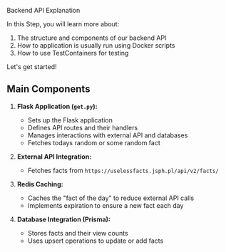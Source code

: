 Backend API Explanation

In this Step, you will learn more about:

1. The structure and components of our backend API
2. How to application is usually run using Docker scripts 
3. How to use TestContainers for testing

Let's get started!

## Main Components

1. **Flask Application (`get.py`):**
   - Sets up the Flask application
   - Defines API routes and their handlers
   - Manages interactions with external API and databases
   - Fetches todays random or some random fact 
   
2. **External API Integration:**
   - Fetches facts from `https://uselessfacts.jsph.pl/api/v2/facts/`

3. **Redis Caching:**
   - Caches the "fact of the day" to reduce external API calls
   - Implements expiration to ensure a new fact each day

4. **Database Integration (Prisma):**
   - Stores facts and their view counts
   - Uses upsert operations to update or add facts

